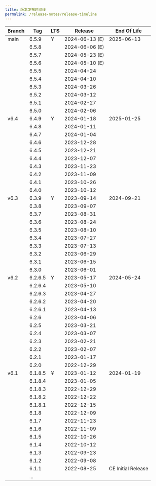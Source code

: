 ```yaml
---
title: 版本发布时间线
permalink: /release-notes/release-timeline
---
```


| Branch | Tag     | LTS   | Release    | End Of Life        |
| ------ | ------- | ----- | ---------- | ------------------ |
| main   | 6.5.9   | Y     | 2024-06-13 (E) | 2025-06-13         |
|        | 6.5.8   |       | 2024-06-06 (E) |                    |
|        | 6.5.7   |       | 2024-05-23 (E) |                    |
|        | 6.5.6   |       | 2024-05-10 (E) |                    |
|        | 6.5.5   |       | 2024-04-24 |                    |
|        | 6.5.4   |       | 2024-04-10 |                    |
|        | 6.5.3   |       | 2024-03-26 |                    |
|        | 6.5.2   |       | 2024-03-12 |                    |
|        | 6.5.1   |       | 2024-02-27 |                    |
|        | 6.5.0   |       | 2024-02-06 |                    |
| v6.4   | 6.4.9   | Y     | 2024-01-18 | 2025-01-25         |
|        | 6.4.8   |       | 2024-01-11 |                    |
|        | 6.4.7   |       | 2024-01-04 |                    |
|        | 6.4.6   |       | 2023-12-28 |                    |
|        | 6.4.5   |       | 2023-12-21 |                    |
|        | 6.4.4   |       | 2023-12-07 |                    |
|        | 6.4.3   |       | 2023-11-23 |                    |
|        | 6.4.2   |       | 2023-11-09 |                    |
|        | 6.4.1   |       | 2023-10-26 |                    |
|        | 6.4.0   |       | 2023-10-12 |                    |
| v6.3   | 6.3.9   | Y     | 2023-09-14 | 2024-09-21         |
|        | 6.3.8   |       | 2023-09-07 |                    |
|        | 6.3.7   |       | 2023-08-31 |                    |
|        | 6.3.6   |       | 2023-08-24 |                    |
|        | 6.3.5   |       | 2023-08-10 |                    |
|        | 6.3.4   |       | 2023-07-27 |                    |
|        | 6.3.3   |       | 2023-07-13 |                    |
|        | 6.3.2   |       | 2023-06-29 |                    |
|        | 6.3.1   |       | 2023-06-15 |                    |
|        | 6.3.0   |       | 2023-06-01 |                    |
| v6.2   | 6.2.6.5 | Y     | 2023-05-17 | 2024-05-24         |
|        | 6.2.6.4 |       | 2023-05-10 |                    |
|        | 6.2.6.3 |       | 2023-04-27 |                    |
|        | 6.2.6.2 |       | 2023-04-20 |                    |
|        | 6.2.6.1 |       | 2023-04-13 |                    |
|        | 6.2.6   |       | 2023-04-06 |                    |
|        | 6.2.5   |       | 2023-03-21 |                    |
|        | 6.2.4   |       | 2023-03-07 |                    |
|        | 6.2.3   |       | 2023-02-21 |                    |
|        | 6.2.2   |       | 2023-02-07 |                    |
|        | 6.2.1   |       | 2023-01-17 |                    |
|        | 6.2.0   |       | 2022-12-29 |                    |
| v6.1   | 6.1.8.5 | ~~Y~~ | 2023-01-12 | 2024-01-19         |
|        | 6.1.8.4 |       | 2023-01-05 |                    |
|        | 6.1.8.3 |       | 2022-12-29 |                    |
|        | 6.1.8.2 |       | 2022-12-22 |                    |
|        | 6.1.8.1 |       | 2022-12-15 |                    |
|        | 6.1.8   |       | 2022-12-09 |                    |
|        | 6.1.7   |       | 2022-11-23 |                    |
|        | 6.1.6   |       | 2022-11-09 |                    |
|        | 6.1.5   |       | 2022-10-26 |                    |
|        | 6.1.4   |       | 2022-10-12 |                    |
|        | 6.1.3   |       | 2022-09-23 |                    |
|        | 6.1.2   |       | 2022-09-08 |                    |
|        | 6.1.1   |       | 2022-08-25 | CE Initial Release |
|        | ...     |       |            |                    |
